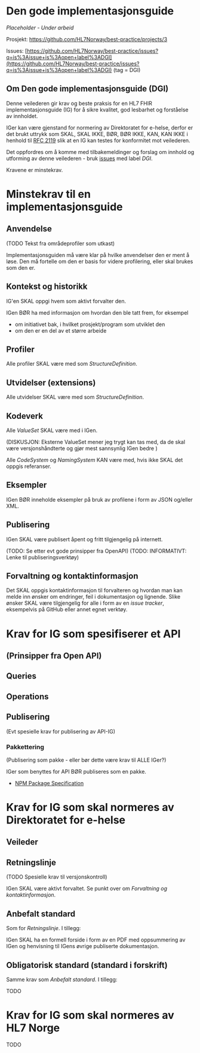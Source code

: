# Den gode implementasjonsguide

_Placeholder - Under arbeid_

Prosjekt: [https://github.com/HL7Norway/best-practice/projects/3 ](https://github.com/HL7Norway/best-practice/projects/3)

Issues: [https://github.com/HL7Norway/best-practice/issues?q=is%3Aissue+is%3Aopen+label%3ADGI](https://github.com/HL7Norway/best-practice/issues?q=is%3Aissue+is%3Aopen+label%3ADGI) (tag = DGI)

## Om Den gode implementasjonsguide (DGI)

Denne veilederen gir krav og beste praksis for en HL7 FHIR implementasjonsguide (IG) for å sikre kvalitet, god lesbarhet og forståelse av innholdet.

IGer kan være gjenstand for normering av Direktoratet for e-helse, derfor er det brukt uttrykk som SKAL, SKAL IKKE, BØR, BØR IKKE, KAN, KAN IKKE i henhold til [RFC 2119](https://www.ietf.org/rfc/rfc2119.txt) slik at en IG kan testes for konformitet mot veilederen.

Det oppfordres om å komme med tilbakemeldinger og forslag om innhold og utforming av denne veilederen - bruk [issues](https://github.com/HL7Norway/best-practice/issues) med label _DGI_.

Kravene er minstekrav.

# Minstekrav til en implementasjonsguide

## Anvendelse

(TODO Tekst fra områdeprofiler som utkast)

Implementasjonsguiden må være klar på hvilke anvendelser den er ment å løse. Den må fortelle om den er basis for videre profilering, eller skal brukes som den er.

## Kontekst og historikk

IG'en SKAL oppgi hvem som aktivt forvalter den.

IGen BØR ha med informasjon om hvordan den ble tatt frem, for eksempel

- om initiativet bak, i hvilket prosjekt/program som utviklet den
- om den er en del av et større arbeide

## Profiler

Alle profiler SKAL være med som _StructureDefinition_.

## Utvidelser (extensions)

Alle utvidelser SKAL være med som _StructureDefinition_.

## Kodeverk

Alle _ValueSet_ SKAL være med i IGen.

(DISKUSJON: Eksterne ValueSet mener jeg trygt kan tas med, da de skal være versjonshåndterte og gjør mest sannsynlig IGen bedre )

Alle _CodeSystem_ og _NamingSystem_ KAN være med, hvis ikke SKAL det oppgis referanser.  

## Eksempler

IGen BØR inneholde eksempler på bruk av profilene i form av JSON og/eller XML.

## Publisering

IGen SKAL være publisert åpent og fritt tilgjengelig på internett.

(TODO: Se etter evt gode prinsipper fra OpenAPI)
(TODO: INFORMATIVT: Lenke til publiseringsverktøy)

## Forvaltning og kontaktinformasjon

Det SKAL oppgis kontaktinformasjon til forvalteren og hvordan man kan melde inn ønsker om endringer, feil i dokumentasjon og lignende. Slike ønsker SKAL være tilgjengelig for alle i form av en _issue tracker_, eksempelvis på GitHub eller annet egnet verktøy.

# Krav for IG som spesifiserer et API

## (Prinsipper fra Open API)
## Queries
## Operations

## Publisering

(Evt spesielle krav for publisering av API-IG)

### Pakkettering

(Publisering som pakke - eller bør dette være krav til ALLE IGer?)

IGer som benyttes for API BØR publiseres som en pakke.

* [NPM Package Specification](https://confluence.hl7.org/display/FHIR/NPM+Package+Specification)

# Krav for IG som skal normeres av Direktoratet for e-helse

## Veileder

## Retningslinje

(TODO Spesielle krav til versjonskontroll)

IGen SKAL være aktivt forvaltet. Se punkt over om _Forvaltning og kontaktinformasjon_.

## Anbefalt standard

Som for _Retningslinje_. I tillegg:

IGen SKAL ha en formell forside i form av en PDF med oppsummering av IGen og henvisning til IGens øvrige publiserte dokumentasjon.

## Obligatorisk standard (standard i forskrift)

Samme krav som _Anbefalt standard_. I tillegg:

TODO

# Krav for IG som skal normeres av HL7 Norge

TODO
